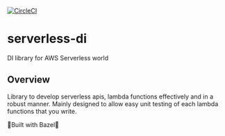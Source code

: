 [![CircleCI](https://circleci.com/gh/wimzyLive/serverless-di/tree/master.svg?style=svg)](https://circleci.com/gh/wimzyLive/serverless-di/tree/master)
# serverless-di

DI library for AWS Serverless world

## Overview

Library to develop serverless apis, lambda functions effectively and in a robust manner.
Mainly designed to allow easy unit testing of each lambda functions that you write.

💚Built with Bazel💚
